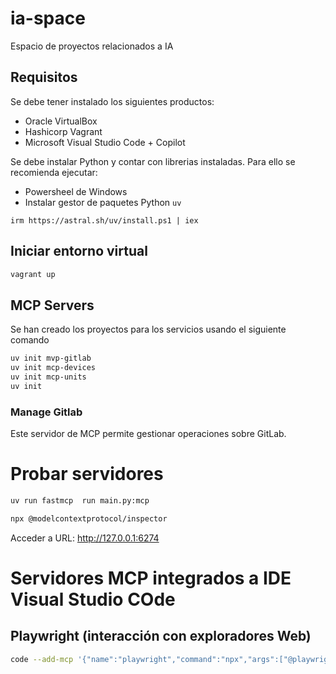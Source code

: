 # ia-space
Espacio de proyectos relacionados a IA

## Requisitos

Se debe tener instalado los siguientes productos:
- Oracle VirtualBox
- Hashicorp Vagrant
- Microsoft Visual Studio Code + Copilot

Se debe instalar Python y contar con librerias instaladas. Para ello se recomienda ejecutar:

- Powersheel de Windows
- Instalar gestor de paquetes Python `uv`
```Powersheel
irm https://astral.sh/uv/install.ps1 | iex
```

## Iniciar entorno virtual

```sh
vagrant up
```

## MCP Servers

Se han creado los proyectos para los servicios usando el siguiente comando

```sh
uv init mvp-gitlab
uv init mcp-devices
uv init mcp-units
uv init 
```

### Manage Gitlab

Este servidor de MCP permite gestionar operaciones sobre GitLab.

# Probar servidores

```sh
uv run fastmcp  run main.py:mcp
```

```sh
npx @modelcontextprotocol/inspector
```

Acceder a URL: http://127.0.0.1:6274

# Servidores MCP integrados a IDE Visual Studio COde

## Playwright (interacción con exploradores Web)

```sh
code --add-mcp '{"name":"playwright","command":"npx","args":["@playwright/mcp@latest"]}'
```
